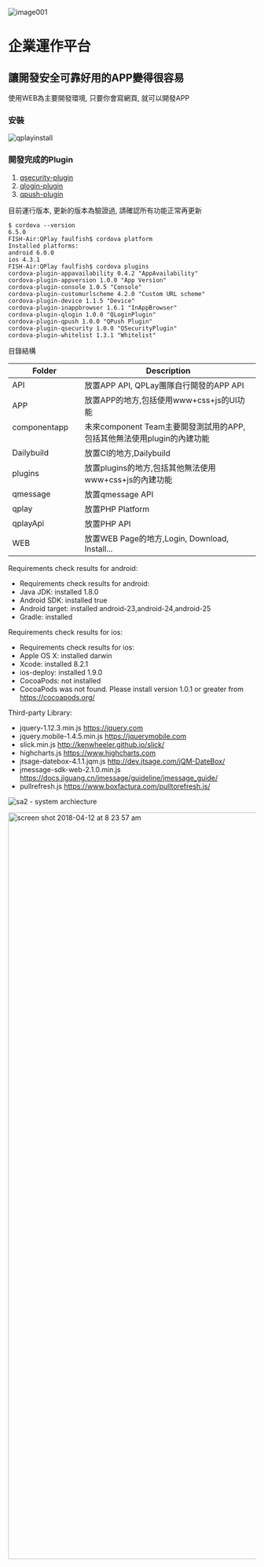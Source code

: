 ![image001](https://cloud.githubusercontent.com/assets/1924451/20743151/9735df36-b70f-11e6-95d0-dd794b2d60bd.png)

# 企業運作平台
## 讓開發安全可靠好用的APP變得很容易

使用WEB為主要開發環境, 只要你會寫網頁, 就可以開發APP

###  安裝

![qplayinstall](https://cloud.githubusercontent.com/assets/1924451/18819378/6873332c-83c2-11e6-892f-db70c5257f4d.png)

### 開發完成的Plugin
1. [qsecurity-plugin](https://github.com/BenQdigiPages/EnterpriseAPPPlatform/wiki/qsecurity-plugin)
2. [qlogin-plugin](https://github.com/BenQdigiPages/EnterpriseAPPPlatform/wiki/qlogin-plugin)
3. [qpush-plugin](https://github.com/BenQdigiPages/EnterpriseAPPPlatform/issues/14)

目前運行版本, 更新的版本為驗證過, 請確認所有功能正常再更新

```
$ cordova --version
6.5.0
FISH-Air:QPlay faulfish$ cordova platform
Installed platforms:
android 6.0.0
ios 4.3.1
FISH-Air:QPlay faulfish$ cordova plugins
cordova-plugin-appavailability 0.4.2 "AppAvailability"
cordova-plugin-appversion 1.0.0 "App Version"
cordova-plugin-console 1.0.5 "Console"
cordova-plugin-customurlscheme 4.2.0 "Custom URL scheme"
cordova-plugin-device 1.1.5 "Device"
cordova-plugin-inappbrowser 1.6.1 "InAppBrowser"
cordova-plugin-qlogin 1.0.0 "QLoginPlugin"
cordova-plugin-qpush 1.0.0 "QPush Plugin"
cordova-plugin-qsecurity 1.0.0 "QSecurityPlugin"
cordova-plugin-whitelist 1.3.1 "Whitelist"
```

目錄結構

Folder | Description
------------ | -------------
API                   | 放置APP API, QPLay團隊自行開發的APP API
APP                   | 放置APP的地方,包括使用www+css+js的UI功能
componentapp          | 未來component Team主要開發測試用的APP,包括其他無法使用plugin的內建功能
Dailybuild            | 放置CI的地方,Dailybuild
plugins               | 放置plugins的地方,包括其他無法使用www+css+js的內建功能
qmessage              | 放置qmessage API
qplay                 | 放置PHP Platform
qplayApi              | 放置PHP API
WEB                   | 放置WEB Page的地方,Login, Download, Install...

Requirements check results for android:
 - Requirements check results for android:
 - Java JDK: installed 1.8.0
 - Android SDK: installed true
 - Android target: installed android-23,android-24,android-25
 - Gradle: installed 

Requirements check results for ios:
 - Requirements check results for ios:
 - Apple OS X: installed darwin
 - Xcode: installed 8.2.1
 - ios-deploy: installed 1.9.0
 - CocoaPods: not installed 
 - CocoaPods was not found. Please install version 1.0.1 or greater from https://cocoapods.org/

Third-party Library:
 - jquery-1.12.3.min.js https://jquery.com
 - jquery.mobile-1.4.5.min.js https://jquerymobile.com
 - slick.min.js http://kenwheeler.github.io/slick/
 - highcharts.js https://www.highcharts.com
 - jtsage-datebox-4.1.1.jqm.js http://dev.jtsage.com/jQM-DateBox/
 - jmessage-sdk-web-2.1.0.min.js https://docs.jiguang.cn/jmessage/guideline/jmessage_guide/
 - pullrefresh.js https://www.boxfactura.com/pulltorefresh.js/

![sa2 - system archiecture](https://cloud.githubusercontent.com/assets/1924451/24186815/026d322e-0f15-11e7-9407-ee799456cba9.png)

<img width="1521" alt="screen shot 2018-04-12 at 8 23 57 am" src="https://user-images.githubusercontent.com/1924451/38649710-cc6326e8-3e2a-11e8-9cdd-fa2c512fc050.png">
